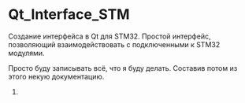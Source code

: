 # Qt_Interface_STM
Создание интерфейса в Qt для STM32. Простой интерфейс, позволяющий взаимодействовать с подключенными к STM32 модулями.

Просто буду записывать всё, что я буду делать. Составив потом из этого некую документацию.

1)
